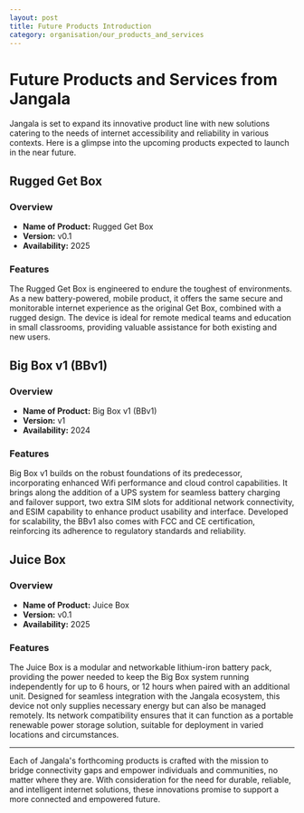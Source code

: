 ```yaml
---
layout: post
title: Future Products Introduction
category: organisation/our_products_and_services
---
```

# Future Products and Services from Jangala

Jangala is set to expand its innovative product line with new solutions catering to the needs of internet accessibility and reliability in various contexts. Here is a glimpse into the upcoming products expected to launch in the near future.

## Rugged Get Box

### Overview

- **Name of Product:** Rugged Get Box
- **Version:** v0.1
- **Availability:** 2025

### Features

The Rugged Get Box is engineered to endure the toughest of environments. As a new battery-powered, mobile product, it offers the same secure and monitorable internet experience as the original Get Box, combined with a rugged design. The device is ideal for remote medical teams and education in small classrooms, providing valuable assistance for both existing and new users.

## Big Box v1 (BBv1)

### Overview

- **Name of Product:** Big Box v1 (BBv1)
- **Version:** v1
- **Availability:** 2024

### Features

Big Box v1 builds on the robust foundations of its predecessor, incorporating enhanced Wifi performance and cloud control capabilities. It brings along the addition of a UPS system for seamless battery charging and failover support, two extra SIM slots for additional network connectivity, and ESIM capability to enhance product usability and interface. Developed for scalability, the BBv1 also comes with FCC and CE certification, reinforcing its adherence to regulatory standards and reliability.

## Juice Box

### Overview

- **Name of Product:** Juice Box
- **Version:** v0.1
- **Availability:** 2025

### Features

The Juice Box is a modular and networkable lithium-iron battery pack, providing the power needed to keep the Big Box system running independently for up to 6 hours, or 12 hours when paired with an additional unit. Designed for seamless integration with the Jangala ecosystem, this device not only supplies necessary energy but can also be managed remotely. Its network compatibility ensures that it can function as a portable renewable power storage solution, suitable for deployment in varied locations and circumstances.

---

Each of Jangala's forthcoming products is crafted with the mission to bridge connectivity gaps and empower individuals and communities, no matter where they are. With consideration for the need for durable, reliable, and intelligent internet solutions, these innovations promise to support a more connected and empowered future.